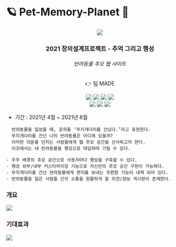 # 🪐 Pet-Memory-Planet 🐾

<div align='center'>
  
  ![](https://github.com/dua9920/Pet-Memory-Planet/blob/main/front/src/assets/memories/main.png)
  <h3> <b>2021 창의설계프로젝트 - 추억 그리고 행성</b> </h3>
  <h6>반려동물 추모 웹 사이트</h6>
  <p>👉 팀 MADE</p>

<img src="https://img.shields.io/badge/React.js-61DAFB?style=flat-square&logo=React&logoColor=white"/></a>
<img src="https://img.shields.io/badge/HTML-E34F26?style=flat-square&logo=HTML5&logoColor=white"/></a>
<img src="https://img.shields.io/badge/SCSS-CC6699?style=flat-square&logo=SASS&logoColor=white"/></a>
<img src="https://img.shields.io/badge/P5.js-ED225D?style=flat-square&logo=p5.js&logoColor=white"/></a>
<br/>
<img src="https://img.shields.io/badge/Node.js-339933?style=flat-square&logo=Node.js&logoColor=white"/></a>
<img src="https://img.shields.io/badge/MongoDB-47A248?style=flat-square&logo=MongoDB&logoColor=white"/></a>
<img src="https://img.shields.io/badge/JavaScript-F7DF1E?style=flat-square&logo=JavaScript&logoColor=white"/></a>

</div>

- 기간 : 2021년 4월 ~ 2021년 6월

```
  반려동물을 잃었을 때, 흔히들 ‘무지개다리를 건넜다.’라고 표현한다.
  무지개다리를 건넌 나의 반려동물은 어디에 있을까?
  이러한 의문을 던지는 사람들에게 웹 추모 공간을 선사하고자 한다.
  이곳에서는 내 반려동물을 행성으로 대입하여 기릴 수 있다.

- 우주 배경의 추모 공간으로 사용자마다 행성을 구축할 수 있다.
- 행성 외부/내부 커스터마이징 기능으로 자신만의 추모 공간 구현이 가능하다.
- 무지개다리를 건넌 반려동물에게 편지를 보내는 우편함 기능이 내재 되어 있다.
- 반려동물을 잃은 사람들 간의 소통을 원활하게 할 의견/정보 게시판이 존재한다.
```

### 개요
![](https://github.com/dua9920/Pet-Memory-Planet/blob/main/front/src/assets/memories/%EA%B0%9C%EC%9A%94.png)

### 기대효과
![](https://github.com/dua9920/Pet-Memory-Planet/blob/main/front/src/assets/memories/%EA%B8%B0%EB%8C%80%ED%9A%A8%EA%B3%BC.png)
